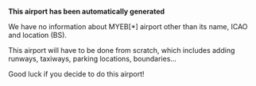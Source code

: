 **This airport has been automatically generated**

We have no information about MYEB[*] airport other than its name, ICAO and location (BS).

This airport will have to be done from scratch, which includes adding runways, taxiways, parking locations, boundaries...

Good luck if you decide to do this airport!